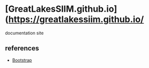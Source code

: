 # [GreatLakesSIIM.github.io](https://greatlakessiim.github.io/
documentation site

## references
* [Bootstrap](https://getbootstrap.com/)